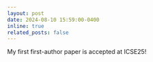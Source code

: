 ```yaml
---
layout: post
date: 2024-08-10 15:59:00-0400
inline: true
related_posts: false
---
```


My first first-author paper is accepted at ICSE25!
